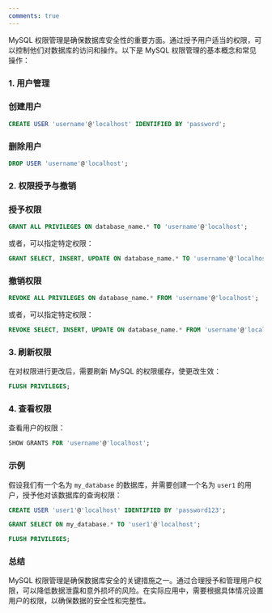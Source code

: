 ```yaml
---
comments: true
---
```


MySQL 权限管理是确保数据库安全性的重要方面。通过授予用户适当的权限，可以控制他们对数据库的访问和操作。以下是 MySQL 权限管理的基本概念和常见操作：

### 1. 用户管理

### 创建用户

```sql
CREATE USER 'username'@'localhost' IDENTIFIED BY 'password';

```

### 删除用户

```sql
DROP USER 'username'@'localhost';

```

### 2. 权限授予与撤销

### 授予权限

```sql
GRANT ALL PRIVILEGES ON database_name.* TO 'username'@'localhost';

```

或者，可以指定特定权限：

```sql
GRANT SELECT, INSERT, UPDATE ON database_name.* TO 'username'@'localhost';

```

### 撤销权限

```sql
REVOKE ALL PRIVILEGES ON database_name.* FROM 'username'@'localhost';

```

或者，可以指定特定权限：

```sql
REVOKE SELECT, INSERT, UPDATE ON database_name.* FROM 'username'@'localhost';

```

### 3. 刷新权限

在对权限进行更改后，需要刷新 MySQL 的权限缓存，使更改生效：

```sql
FLUSH PRIVILEGES;

```

### 4. 查看权限

查看用户的权限：

```sql
SHOW GRANTS FOR 'username'@'localhost';

```

### 示例

假设我们有一个名为 `my_database` 的数据库，并需要创建一个名为 `user1` 的用户，授予他对该数据库的查询权限：

```sql
CREATE USER 'user1'@'localhost' IDENTIFIED BY 'password123';

GRANT SELECT ON my_database.* TO 'user1'@'localhost';

FLUSH PRIVILEGES;

```

### 总结

MySQL 权限管理是确保数据库安全的关键措施之一。通过合理授予和管理用户权限，可以降低数据泄露和意外损坏的风险。在实际应用中，需要根据具体情况设置用户的权限，以确保数据的安全性和完整性。